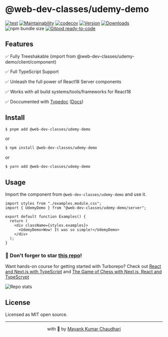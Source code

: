 # @web-dev-classes/udemy-demo

[![test](https://github.com/web-dev-classes/udemy-demo/actions/workflows/test.yml/badge.svg)](https://github.com/web-dev-classes/udemy-demo/actions/workflows/test.yml) [![Maintainability](https://api.codeclimate.com/v1/badges/41e19acc440d24fc498e/maintainability)](https://codeclimate.com/github/web-dev-classes/udemy-demo/maintainability) [![codecov](https://codecov.io/gh/web-dev-classes/udemy-demo/graph/badge.svg)](https://codecov.io/gh/web-dev-classes/udemy-demo) [![Version](https://img.shields.io/npm/v/@web-dev-classes/udemy-demo.svg?colorB=green)](https://www.npmjs.com/package/@web-dev-classes/udemy-demo) [![Downloads](https://img.jsdelivr.com/img.shields.io/npm/dt/@web-dev-classes/udemy-demo.svg)](https://www.npmjs.com/package/@web-dev-classes/udemy-demo) ![npm bundle size](https://img.shields.io/bundlephobia/minzip/@web-dev-classes/udemy-demo) [![Gitpod ready-to-code](https://img.shields.io/badge/Gitpod-ready--to--code-blue?logo=gitpod)](https://gitpod.io/from-referrer/)

## Features

✅ Fully Treeshakable (import from @web-dev-classes/udemy-demo/client/component)

✅ Full TypeScript Support

✅ Unleash the full power of React18 Server components

✅ Works with all build systems/tools/frameworks for React18

✅ Doccumented with [Typedoc](https://web-dev-classes.github.io/udemy-demo) ([Docs](https://web-dev-classes.github.io/udemy-demo))

## Install

```bash
$ pnpm add @web-dev-classes/udemy-demo
```

or

```bash
$ npm install @web-dev-classes/udemy-demo
```

or

```bash
$ yarn add @web-dev-classes/udemy-demo
```

## Usage

Import the component from `@web-dev-classes/udemy-demo` and use it.

```tsx
import styles from "./examples.module.css";
import { UdemyDemo } from "@web-dev-classes/udemy-demo/server";

export default function Examples() {
  return (
    <div className={styles.examples}>
      <UdemyDemo>Wow! It was so simple!</UdemyDemo>
    </div>
  );
}
```

### 🤩 Don't forger to star [this repo](https://github.com/web-dev-classes/udemy-demo)!

Want hands-on course for getting started with Turborepo? Check out [React and Next.js with TypeScript](https://mayank-chaudhari.vercel.app/courses/react-and-next-js-with-typescript) and [The Game of Chess with Next.js, React and TypeScrypt](https://www.udemy.com/course/game-of-chess-with-nextjs-react-and-typescrypt/?referralCode=851A28F10B254A8523FE)

![Repo stats](https://repobeats.axiom.co/api/embed/3bf1f5016b8c32895a8feff80058d6183f498f52.svg "Repobeats analytics image")

## License

Licensed as MIT open source.

<hr />

<p align="center" style="text-align:center">with 💖 by <a href="https://mayank-chaudhari.vercel.app" target="_blank">Mayank Kumar Chaudhari</a></p>

